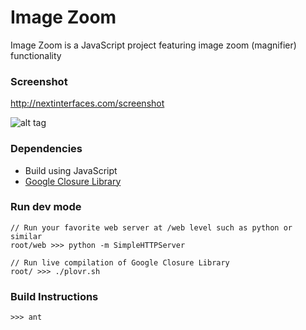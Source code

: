 Image Zoom
====

Image Zoom is a JavaScript project featuring image zoom (magnifier) functionality

### Screenshot
http://nextinterfaces.com/screenshot

![alt tag](http://nextinterfaces.com/i/image-zoom.jpg)

### Dependencies
* Build using JavaScript
* [Google Closure Library](https://developers.google.com/closure/library/)


### Run dev mode
```
// Run your favorite web server at /web level such as python or similar
root/web >>> python -m SimpleHTTPServer

// Run live compilation of Google Closure Library
root/ >>> ./plovr.sh
```

### Build Instructions
```
>>> ant
```